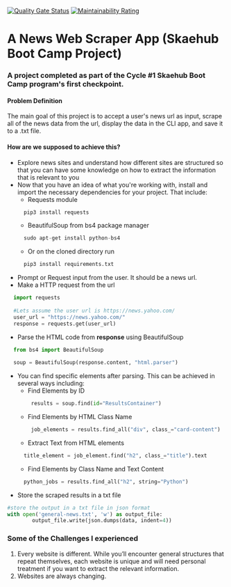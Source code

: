 [![Quality Gate Status](https://sonarcloud.io/api/project_badges/measure?project=GithuiVictor_Skaehub-News-Web-Scrapper-Project&metric=alert_status)](https://sonarcloud.io/dashboard?id=GithuiVictor_Skaehub-News-Web-Scrapper-Project)
[![Maintainability Rating](https://sonarcloud.io/api/project_badges/measure?project=GithuiVictor_Skaehub-News-Web-Scrapper-Project&metric=sqale_rating)](https://sonarcloud.io/dashboard?id=GithuiVictor_Skaehub-News-Web-Scrapper-Project)


# A News Web Scraper App  (Skaehub Boot Camp Project)
### A project completed as part of the Cycle #1 Skaehub Boot Camp program's first checkpoint. 

#### Problem Definition
The main goal of this project is to accept a user's news url as input, scrape all of the news data from the url, display the data in the CLI app, and save it to a .txt file. 

#### How are we supposed to achieve this?
* Explore news sites and understand how different sites are structured so that you can have some knowledge on how to extract the information that is relevant to you
* Now that you have an idea of what you're working with, install and import the necessary dependencies for your project. That include:
  * Requests module
  ```python
    pip3 install requests
  ```
  * BeautifulSoup from bs4 package manager
  ```python
    sudo apt-get install python-bs4
  ```
  * Or on the cloned directory run
  ```python
    pip3 install requirements.txt
  ```
* Prompt or Request input from the user. It should be a news url.
* Make a HTTP request from the url
```python
  import requests
  
  #Lets assume the user url is https://news.yahoo.com/
  user_url = "https://news.yahoo.com/"
  response = requests.get(user_url)
```
* Parse the HTML code from **response** using BeautifulSoup
```python
  from bs4 import BeautifulSoup
  
  soup = BeautifulSoup(response.content, "html.parser")
```
* You can find specific elements after parsing. This can be achieved in several ways including:
  * Find Elements by ID
    ```python
     results = soup.find(id="ResultsContainer")
    ```
  * Find Elements by HTML Class Name
    ```python
     job_elements = results.find_all("div", class_="card-content")
    ```
  * Extract Text from HTML elements
   ```python
     title_element = job_element.find("h2", class_="title").text
   ```
  * Find Elements by Class Name and Text Content
   ```python
     python_jobs = results.find_all("h2", string="Python")
   ```
* Store the scraped results in a txt file
```python
#store the output in a txt file in json format
with open('general-news.txt', 'w') as output_file:
        output_file.write(json.dumps(data, indent=4))
```

### Some of the Challenges I experienced
1. Every website is different. While you’ll encounter general structures that repeat themselves, each website is unique and will need personal treatment if you want to extract the relevant information.
2. Websites are always changing.




